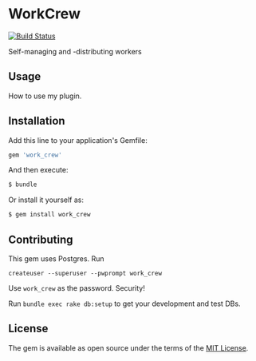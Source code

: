 # WorkCrew

[![Build Status](https://travis-ci.org/openstax/work_crew.svg?branch=master)](https://travis-ci.org/openstax/work_crew)

Self-managing and -distributing workers

## Usage
How to use my plugin.

## Installation
Add this line to your application's Gemfile:

```ruby
gem 'work_crew'
```

And then execute:
```bash
$ bundle
```

Or install it yourself as:
```bash
$ gem install work_crew
```

## Contributing

This gem uses Postgres.  Run

```
createuser --superuser --pwprompt work_crew
```

Use `work_crew` as the password.  Security!




Run `bundle exec rake db:setup` to get your development and test DBs.


## License
The gem is available as open source under the terms of the [MIT License](https://opensource.org/licenses/MIT).
